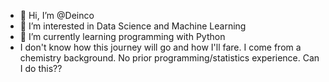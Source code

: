 - 👋 Hi, I’m @Deinco
- 👀 I’m interested in Data Science and Machine Learning
- 🌱 I’m currently learning programming with Python
-  I don't know how this journey will go and how I'll fare. I come from a chemistry background. No prior programming/statistics experience. Can I do this??

<!---
Deinco/Deinco is a ✨ special ✨ repository because its `README.md` (this file) appears on your GitHub profile.
You can click the Preview link to take a look at your changes.
--->
